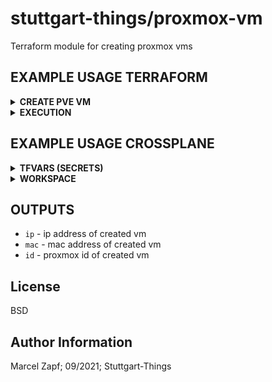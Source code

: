 # stuttgart-things/proxmox-vm

Terraform module for creating proxmox vms

## EXAMPLE USAGE TERRAFORM

<details><summary><b>CREATE PVE VM</b></summary>

```hcl
# CALL MODULE - main.tf
# main.tf
module "proxmox-vm" {
  source                  = "git::https://github.com/stuttgart-things/proxmox-vm.git"
  pve_api_url             = var.pve_api_url
  pve_api_user            = var.pve_api_user
  pve_api_password        = var.pve_api_password
  pve_api_tls_verify      = var.pve_api_tls_verify

  pve_cluster_node        = "sthings-pve1"
  pve_datastore           = "datastore"
  pve_folder_path         = "stuttgart-things"
  pve_network             = "vmbr101"
  vm_count                = 1
  vm_name                 = "vm-test-name"
  vm_notes                = "vm-info"
  vm_template             = "ubuntu22"
  vm_num_cpus             = "4"
  vm_memory               = "4096"
  vm_disk_size            = "32G"
  vm_ssh_user             = var.vm_ssh_user
  vm_ssh_password         = var.vm_ssh_password
}

output "ip" {
  value     = module.proxmox-vm.ip
}

output "mac" {
  value     = module.proxmox-vm.mac
}

output "id" {
  value     = module.proxmox-vm.id
}


variable "pve_api_url" {
  description = "url of proxmox api. Example: https://server-example.sva.de:8006/api2/json"
}
 
variable "pve_api_user" {
  description = "username of proxmox api user"
}
 
variable "pve_api_password" {
  description = "password of proxmox api user"
}
 
variable "vm_ssh_user" {
  description = "desired username for ssh connection"
}
 
variable "vm_ssh_password" {
  description = "desired password for ssh connection"
}
 
variable "pve_api_tls_verify" {
  description = "proxmox API disable check if cert is valid"
}
 ```

```
# VARIABLES -tfvars
pve_api_url="<API-URL>"  
pve_api_user="<API-USER>"
pve_api_password="<API-PASSWORD>"
pve_api_tls_verify = true
vm_ssh_user="<SSH-USER>"
vm_ssh_password="<SSH-PASSWORD>"
```

</details>

<details><summary><b>EXECUTION</b></summary>

```bash
terraform init
terraform apply
terraform destroy
```

</details>

## EXAMPLE USAGE CROSSPLANE

<details><summary><b>TFVARS (SECRETS)</b></summary>

```hcl
pve_api_url="<API-URL>"
pve_api_user="<API-USER>"
pve_api_password="<API-PASSWORD>"
vm_ssh_user="<SSH-USER>"
vm_ssh_password="<SSH-PASSWORD>"
```

```bash
kubectl create secret generic pve-tfvars --from-file=terraform.tfvars
```

</details>


<details><summary><b>WORKSPACE</b></summary>

```yaml
---
apiVersion: tf.upbound.io/v1beta1
kind: Workspace
metadata:
  name: appserver
  annotations:
    crossplane.io/external-name: pve-vm
spec:
  providerConfigRef:
    name: terraform-default
  forProvider:
    source: Remote
    module: git::https://github.com/stuttgart-things/proxmox-vm.git?ref=v2.9.14-1.5.5
    vars:
      - key: vm_count
        value: "1"
      - key: vm_num_cpus
        value: "4"
      - key: vm_memory
        value: "4096"
      - key: vm_name
        value: appserver
      - key: vm_template
        value: ubuntu22
      - key: pve_network
        value: vmbr103
      - key: pve_datastore
        value: v3700
      - key: vm_disk_size
        value: 128G
      - key: pve_folder_path
        value: stuttgart-things
      - key: pve_cluster_node
        value: sthings-pve1
    varFiles:
      - source: SecretKey
        secretKeyRef:
          namespace: default
          name: pve-tfvars
          key: terraform.tfvars
  writeConnectionSecretToRef:
    namespace: default
    name: terraform-workspace-appserver
```

</details>

## OUTPUTS

 - `ip` - ip address of created vm
 - `mac` - mac address of created vm
 - `id` - proxmox id of created vm

License
--------

BSD

Author Information
------------------

Marcel Zapf; 09/2021; Stuttgart-Things
